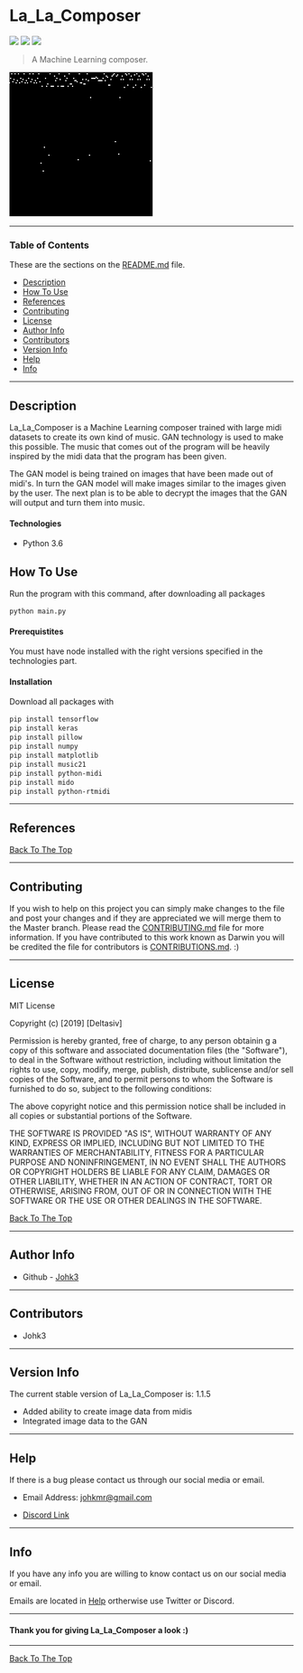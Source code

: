 # La_La_Composer 

![](https://img.shields.io/badge/license-MIT-lightgray.svg) ![](https://img.shields.io/badge/version-1.1.5-yellow.svg) ![](https://img.shields.io/badge/build-passing-green.svg)

> A Machine Learning composer. 

![Midi Image Output](example.png)

---

### Table of Contents 

These are the sections on the [README.md](https://github.com/Deltasiv/Darwin/blob/master/README.md) file. 

- [Description](#description)
- [How To Use](#how-to-use)
- [References](#references) 
- [Contributing](#contributing) 
- [License](#license)
- [Author Info](#author-info)
- [Contributors](#contributors) 
- [Version Info](#version-info)
- [Help](#help) 
- [Info](#info) 

--- 

## Description 

La_La_Composer is a Machine Learning composer trained with large midi datasets to create its own kind of music. GAN technology is
used to make this possible. The music that comes out of the program will be heavily inspired by the midi data that the program has been given.

The GAN model is being trained on images that have been made out of midi's. In turn the GAN model will make images similar to the images given by the user.
The next plan is to be able to decrypt the images that the GAN will output and turn them into music.

#### Technologies 

- Python 3.6

## How To Use 

Run the program with this command, after downloading all packages
```
python main.py
```

#### Prerequistites 

You must have node installed with the right versions specified in the technologies part.

#### Installation 

Download all packages with
```
pip install tensorflow
pip install keras
pip install pillow
pip install numpy
pip install matplotlib
pip install music21
pip install python-midi
pip install mido
pip install python-rtmidi
```

---

## References 

[Back To The Top](#Darwin) 

--- 

## Contributing

If you wish to help on this project you can simply make changes to the file and post your changes and if they are appreciated we will merge them to the Master branch. Please read the [CONTRIBUTING.md](https://github.com/YELLOWHATT/Darwin/blob/master/CONTRIBUTORS.md) file for more information. If you have contributed to this work known as Darwin you will be credited the file for contributors is [CONTRIBUTIONS.md](https://github.com/YELLOWHATT/Darwin/blob/master/CONTRIBUTIONS.md). :) 

--- 

## License 

MIT License 

Copyright (c) [2019] [Deltasiv] 

Permission is hereby granted, free of charge, to any person obtainin g a copy of this software and associated documentation files (the "Software"), to deal in the Software without restriction, including without limitation the rights to use, copy, modify, merge, publish, distribute, sublicense and/or sell copies of the Software, and to permit persons to whom the Software is furnished to do so, subject to the following conditions: 

The above copyright notice and this permission notice shall be included in all copies or substantial portions of the Software. 

THE SOFTWARE IS PROVIDED "AS IS", WITHOUT WARRANTY OF ANY KIND, EXPRESS OR IMPLIED, INCLUDING BUT NOT LIMITED TO THE WARRANTIES OF MERCHANTABILITY, FITNESS FOR A PARTICULAR PURPOSE AND NONINFRINGEMENT, IN NO EVENT SHALL THE AUTHORS OR COPYRIGHT HOLDERS BE LIABLE FOR ANY CLAIM, DAMAGES OR OTHER LIABILITY, WHETHER IN AN ACTION OF CONTRACT, TORT OR OTHERWISE, ARISING FROM, OUT OF OR IN CONNECTION WITH THE SOFTWARE OR THE USE OR OTHER DEALINGS IN THE SOFTWARE. 

[Back To The Top](#La_La_Composer) 

--- 

## Author Info 

- Github - [Johk3](https://github.com/Johk3)

--- 

## Contributors 

- Johk3 

--- 

## Version Info 

The current stable version of La_La_Composer is: 1.1.5

* Added ability to create image data from midis
* Integrated image data to the GAN

--- 

## Help 

If there is a bug please contact us through our social media or email. 


- Email Address: johkmr@gmail.com

- [Discord Link](https://discord.gg/EmUedu)

--- 

## Info 

If you have any info you are willing to know contact us on our social media or email. 

Emails are located in [Help](#help) ortherwise use Twitter or Discord.  

--- 

#### Thank you for giving La_La_Composer a look :) 

---

[Back To The Top](#Darwin) 
